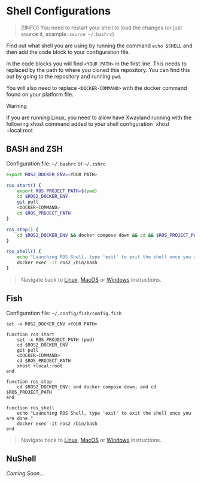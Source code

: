# Shell Configurations

> [!INFO]
> You need to restart your shell to load the changes (or just source it, example: `source ~/.bashrc`)

Find out what shell you are using by running the command `echo $SHELL` and then add the code block to your configuration file.

In the code blocks you will find `<YOUR PATH>` in the first line. This needs to replaced by the path to where you cloned this repository. You can find this out by going to the repository and running `pwd`.

You will also need to replace `<DOCKER-COMMAND>` with the docker command found on your platform file.

> [!WARNING]
> If you are running Linux, you need to allow have Xwayland running with the following xhost command added to your shell configuration `xhost +local:root

## BASH and ZSH

Configuration file: `~/.bashrc` or `~/.zshrc`

```bash
export ROS2_DOCKER_ENV=<YOUR PATH>

ros_start() {
    export ROS_PROJECT_PATH=$(pwd)
    cd $ROS2_DOCKER_ENV
    git pull
    <DOCKER-COMMAND>
    cd $ROS_PROJECT_PATH
}

ros_stop() {
    cd $ROS2_DOCKER_ENV && docker compose down && cd && $ROS_PROJECT_PATH
}

ros_shell() {
    echo "Launching ROS Shell, type 'exit' to exit the shell once you are done."
    docker exec -it ros2 /bin/bash
}
```

> Navigate back to [Linux](./linux.md), [MacOS](./mac.md) or [Windows](./windows.md) instructions.

## Fish

Configuration file: `~/.config/fish/config.fish`

```fish
set -x ROS2_DOCKER_ENV <YOUR PATH>

function ros_start
    set -x ROS_PROJECT_PATH (pwd)
    cd $ROS2_DOCKER_ENV
    git pull
    <DOCKER-COMMAND>
    cd $ROS_PROJECT_PATH
    xhost +local:root
end

function ros_stop
    cd $ROS2_DOCKER_ENV; and docker compose down; and cd $ROS_PROJECT_PATH
end

function ros_shell
    echo "Launching ROS Shell, type 'exit' to exit the shell once you are done."
    docker exec -it ros2 /bin/bash
end
```

> Navigate back to [Linux](./linux.md), [MacOS](./mac.md) or [Windows](./windows.md) instructions.

## NuShell

*Coming Soon...*